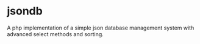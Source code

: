 # jsondb
A php implementation of a simple json database management system with advanced select methods and sorting.
